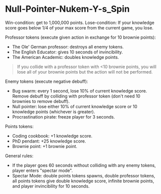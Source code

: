 # Null-Pointer-Nukem-Y-s_Spin
Win-condition: get to 1,000,000 points.
Lose-condition: If your knowledge score goes below 1/4 of your max score from the current game, you lose.

Professor tokens (execute given action in exchange for 10 brownie points):
 - The Ole' German professor: destroys all enemy tokens.
 - The English Educator: gives 10 seconds of invincibility.
 - The American Academic: doubles knowledge points.
 > If you collide with a professor token with <10 brownie points, you will lose all of your brownie points but the action will not be performed.

Enemy tokens (execute negative debuff):
 - Bug swarm: every 1 second, lose 10% of current knowledge score. Remove debuff by colliding with professor token (don't need 10 brownies to remove debuff).
 - Null pointer: lose either 10% of current knowledge score or 10 knowledge points (whichever is greater).
 - Procrastination pirate: freeze player for 3 seconds.

Points tokens:
 - Coding cookbook: +1 knowledge score.
 - PhD pendant: +25 knowledge score.
 - Brownie point: +1 brownie point.

General rules:
 - If the player goes 60 seconds without colliding with any enemy tokens, player enters "spectar mode".
 - Spectar Mode: double points tokens spawns, double professor tokens, all points tokens give double knowledge score, infinite brownie points, and player invincibility for 10 seconds.
